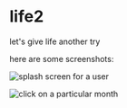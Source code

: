 # life2
let's give life another try

here are some screenshots:

![splash screen for a user](http://wishdrops.net/images/life2-1.png)

![click on a particular month](http://wishdrops.net/images/life2-2.png)
